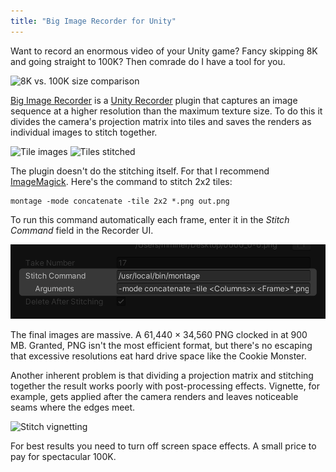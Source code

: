 ```yaml
---
title: "Big Image Recorder for Unity"
---
```


Want to record an enormous video of your Unity game? Fancy skipping 8K and going straight to 100K? Then comrade do I have a tool for you.

<img alt="8K vs. 100K size comparison" srcset="/images/8k-100k-size-comparison.png 1x, /images/8k-100k-size-comparison@2x.png 2x" src="/images/8k-100k-size-comparison.png">

[Big Image Recorder](https://github.com/mminer/big-image-recorder) is a [Unity Recorder](https://docs.unity3d.com/Manual/com.unity.recorder.html) plugin that captures an image sequence at a higher resolution than the maximum texture size. To do this it divides the camera's projection matrix into tiles and saves the renders as individual images to stitch together.

<img alt="Tile images" srcset="/images/tile-images.png 1x, /images/tile-images@2x.png 2x" src="/images/tile-images.png">

<img alt="Tiles stitched" srcset="/images/tiles-stitched.jpg 1x, /images/tiles-stitched@2x.jpg 2x" src="/images/tiles-stitched.jpg">

The plugin doesn't do the stitching itself. For that I recommend [ImageMagick](https://imagemagick.org). Here's the command to stitch 2x2 tiles:

    montage -mode concatenate -tile 2x2 *.png out.png

To run this command automatically each frame, enter it in the *Stitch Command* field in the Recorder UI.

<img alt="Stitch command field" src="/images/stitch-command-field.png">

The final images are massive. A 61,440 × 34,560 PNG clocked in at 900 MB. Granted, PNG isn't the most efficient format, but there's no escaping that excessive resolutions eat hard drive space like the Cookie Monster.

Another inherent problem is that dividing a projection matrix and stitching together the result works poorly with post-processing effects. Vignette, for example, gets applied after the camera renders and leaves noticeable seams where the edges meet.

<img alt="Stitch vignetting" srcset="/images/stitch-vignetting.jpg 1x, /images/stitch-vignetting@2x.jpg 2x" src="/images/stitch-vignetting.jpg">

For best results you need to turn off screen space effects. A small price to pay for spectacular 100K.
